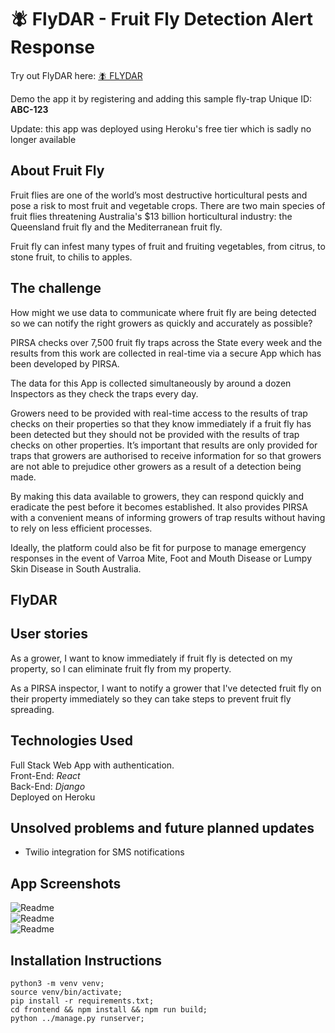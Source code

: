 # 🪰 FlyDAR - Fruit Fly Detection Alert Response


Try out FlyDAR here:
[🪰 FLYDAR](https://flydar.herokuapp.com/)

Demo the app it by registering and adding this sample fly-trap Unique ID: **ABC-123**

Update: this app was deployed using Heroku's free tier which is sadly no longer available

##  About Fruit Fly

Fruit flies are one of the world’s most destructive horticultural pests and pose a risk to most fruit and vegetable crops. There are two main species of fruit flies threatening Australia's $13 billion horticultural industry: the Queensland fruit fly and the Mediterranean fruit fly.

Fruit fly can infest many types of fruit and fruiting vegetables, from citrus, to stone fruit, to chilis to apples. 

## The challenge

How might we use data to communicate where fruit fly are being detected so we can notify the right growers as quickly and accurately as possible?

PIRSA checks over 7,500 fruit fly traps across the State every week and the results from this work are collected in real-time via a secure App which has been developed by PIRSA.

The data for this App is collected simultaneously by around a dozen Inspectors as they check the traps every day.

Growers need to be provided with real-time access to the results of trap checks on their properties so that they know immediately if a fruit fly has been detected but they should not be provided with the results of trap checks on other properties. It’s important that results are only provided for traps that growers are authorised to receive information for so that growers are not able to prejudice other growers as a result of a detection being made.

By making this data available to growers, they can respond quickly and eradicate the pest before it becomes established. It also provides PIRSA with a convenient means of informing growers of trap results without having to rely on less efficient processes.

Ideally, the platform could also be fit for purpose to manage emergency responses in the event of Varroa Mite, Foot and Mouth Disease or Lumpy Skin Disease in South Australia.


## FlyDAR


## User stories

As a grower, I want to know immediately if fruit fly is detected on my property, so I can eliminate fruit fly from my property.

As a PIRSA inspector, I want to notify a grower that I've detected fruit fly on their property immediately so they can take steps to prevent fruit fly spreading.

## Technologies Used

Full Stack Web App with authentication. <br/>
Front-End: _React_ <br/>
Back-End: _Django_ <br/>
Deployed on Heroku <br/>

## Unsolved problems and future planned updates

- Twilio integration for SMS notifications

## App Screenshots
![Readme](docs/RegisterFruitTrap.png) <br/>
![Readme](docs/CheckIfFound.png) <br/>
![Readme](docs/ReviewRegistered.png) <br/>

## Installation Instructions

```
python3 -m venv venv;
source venv/bin/activate;
pip install -r requirements.txt;
cd frontend && npm install && npm run build;
python ../manage.py runserver;
```
